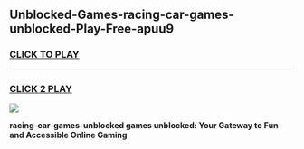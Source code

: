 
## Unblocked-Games-racing-car-games-unblocked-Play-Free-apuu9
<h3>
<a href="https://premium76.site?title=racing-car-games-unblocked&ref=09A">CLICK TO PLAY</a></h3>
<hr>

<h3>
<a href="https://premium76.site?title=racing-car-games-unblocked&ref=09A">CLICK 2 PLAY</a>
  
</h3>

<a href="https://premium76.site?title=racing-car-games-unblocked&ref=09A"><img src="https://clearcache.store/games.png"></a>


**racing-car-games-unblocked games unblocked: Your Gateway to Fun and Accessible Online Gaming**
